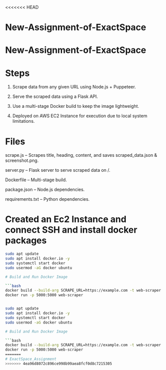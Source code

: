 <<<<<<< HEAD
# New-Assignment-of-ExactSpace

# New-Assignment-of-ExactSpace

# Steps
1. Scrape data from any given URL using Node.js + Puppeteer.

2. Serve the scraped data using a Flask API.

3. Use a multi-stage Docker build to keep the image lightweight.

4. Deployed on AWS EC2 Instance for execution due to local system limitations.


# Files
scrape.js – Scrapes title, heading, content, and saves scraped_data.json & screenshot.png.

server.py – Flask server to serve scraped data on /.

Dockerfile – Multi-stage build.

package.json – Node.js dependencies.

requirements.txt – Python dependencies.

# Created an Ec2 Instance and connect SSH and install docker packages

```bash
sudo apt update
sudo apt install docker.io -y
sudo systemctl start docker
sudo usermod -aG docker ubuntu

# Build and Run Docker Image

```bash
docker build --build-arg SCRAPE_URL=https://example.com -t web-scraper .
docker run -p 5000:5000 web-scraper


sudo apt update
sudo apt install docker.io -y
sudo systemctl start docker
sudo usermod -aG docker ubuntu

# Build and Run Docker Image

```bash
docker build --build-arg SCRAPE_URL=https://example.com -t web-scraper .
docker run -p 5000:5000 web-scraper
=======
# ExactSpace_Assignment
>>>>>>> 4ea96d8072c896ce998b99aea8fcf0d8c7215305

